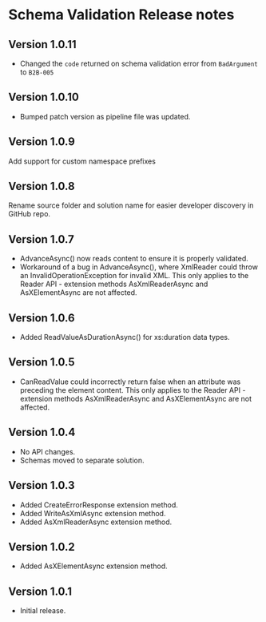# Schema Validation Release notes

## Version 1.0.11

- Changed the `code` returned on schema validation error from `BadArgument` to `B2B-005`

## Version 1.0.10

- Bumped patch version as pipeline file was updated.

## Version 1.0.9

Add support for custom namespace prefixes

## Version 1.0.8

Rename source folder and solution name for easier developer discovery in GitHub repo.

## Version 1.0.7

 - AdvanceAsync() now reads content to ensure it is properly validated.
 - Workaround of a bug in AdvanceAsync(), where XmlReader could throw an InvalidOperationException for invalid XML.
   This only applies to the Reader API - extension methods AsXmlReaderAsync and AsXElementAsync are not affected.

## Version 1.0.6

 - Added ReadValueAsDurationAsync() for xs:duration data types.

## Version 1.0.5

 - CanReadValue could incorrectly return false when an attribute was preceding the element content.
   This only applies to the Reader API - extension methods AsXmlReaderAsync and AsXElementAsync are not affected.

## Version 1.0.4

- No API changes.
- Schemas moved to separate solution.

## Version 1.0.3

- Added CreateErrorResponse extension method.
- Added WriteAsXmlAsync extension method.
- Added AsXmlReaderAsync extension method.

## Version 1.0.2

- Added AsXElementAsync extension method.

## Version 1.0.1

- Initial release.
